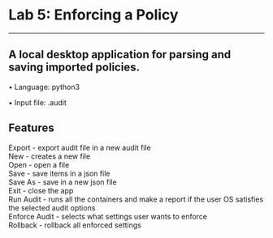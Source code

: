 # Lab 5: Enforcing a Policy
----------------------------------------------------------------------
## A local desktop application for parsing and saving imported policies.

• Language: python3

• Input file: .audit


## Features  

Export - export audit file in a new audit file <br />
New - creates a new file <br />
Open - open a file <br />
Save - save items in a json file <br />
Save As - save in a new json file <br />
Exit - close the app <br />
Run Audit - runs all the containers and make a report if the user OS satisfies the selected audit options <br />
Enforce Audit - selects what settings user wants to enforce <br />
Rollback - rollback all enforced settings <br />

